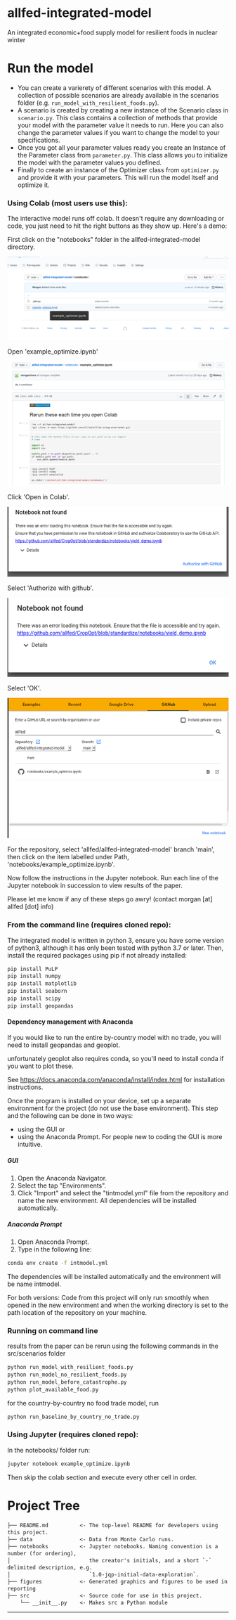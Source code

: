allfed-integrated-model
==============================

An integrated economic+food supply model for resilient foods in nuclear winter

# Run the model

* You can create a varierety of different scenarios with this model. A collection of possible scenarios are already available in the scenarios folder (e.g. `run_model_with_resilient_foods.py`).
* A scenario is created by creating a new instance of the Scenario class in `scenario.py`. This class contains a collection of methods that provide your model with the parameter value it needs to run. Here you can also change the parameter values if you want to change the model to your specifications. 
* Once you got all your parameter values ready you create an Instance of the Parameter class from `parameter.py`. This class allows you to initialize the model with the parameter values you defined. 
* Finally to create an instance of the Optimizer class from `optimizer.py` and provide it with your parameters. This will run the model itself and optimize it.
 

### Using Colab (most users use this):
The interactive model runs off colab. It doesn't require any downloading or code, you just need to hit the right buttons as they show up. Here's a demo:

First click on the "notebooks" folder in the allfed-integrated-model directory.

![step2](https://raw.githubusercontent.com/allfed/allfed-integrated-model/main/readme_content/step2.png)

Open 'example_optimize.ipynb'

![step3](https://raw.githubusercontent.com/allfed/allfed-integrated-model/main/readme_content/step3.png)

Click 'Open in Colab'.

![step4](https://raw.githubusercontent.com/allfed/allfed-integrated-model/main/readme_content/step4.png)

Select 'Authorize with github'.

![step5](https://raw.githubusercontent.com/allfed/allfed-integrated-model/main/readme_content/step5.png)

Select 'OK'.

![step6](https://raw.githubusercontent.com/allfed/allfed-integrated-model/main/readme_content/step6.png)

For the repository, select 'allfed/allfed-integrated-model' branch 'main', then click on the item labelled under Path, 'notebooks/example_optimize.ipynb'.

Now follow the instructions in the Jupyter notebook. Run each line of the Jupyter notebook in succession to view results of the paper.

Please let me know if any of these steps go awry! (contact morgan [at] allfed [dot] info)

### From the command line (requires cloned repo):
The integrated model is written in python 3, ensure you have some version of python3, although it has only been tested with python 3.7 or later. Then, install the required packages using pip if not already installed:

```bash
pip install PuLP
pip install numpy
pip install matplotlib
pip install seaborn
pip install scipy
pip install geopandas
```
#### Dependency management with Anaconda

If you would like to run the entire by-country model with no trade, you will need to install geopandas and geoplot.

unfortunately geoplot also requires conda, so you'll need to install conda if you want to plot these.

See https://docs.anaconda.com/anaconda/install/index.html for installation instructions.

Once the program is installed on your device, set up a separate environment for the project
(do not use the base environment). This step and the following can be done in two ways:
- using the GUI or
- using the Anaconda Prompt.
For people new to coding the GUI is more intuitive.

##### GUI
1. Open the Anaconda Navigator.
2. Select the tap "Environments".
3. Click "Import" and select the "tintmodel.yml" file from the repository and name the new
    environment. All dependencies will be installed automatically.

##### Anaconda Prompt
1. Open Anaconda Prompt.
2. Type in the following line:
```bash
conda env create -f intmodel.yml
```
The dependencies will be installed automatically and the environment will be name intmodel.

For both versions: Code from this project will only run smoothly when opened in the new
environment and when the working directory is set to the path location of the repository on
your machine.

### Running on command line 

results from the paper can be rerun using the following commands in the src/scenarios folder

```bash
python run_model_with_resilient_foods.py
python run_model_no_resilient_foods.py
python run_model_before_catastrophe.py
python plot_available_food.py
```

for the country-by-country no food trade model, run
```bash
python run_baseline_by_country_no_trade.py
```

### Using Jupyter (requires cloned repo):
In the notebooks/ folder run:

```bash
jupyter notebook example_optimize.ipynb
```

Then skip the colab section and execute every other cell in order.

# Project Tree

    ├── README.md          <- The top-level README for developers using this project.
    ├── data               <- Data from Monte Carlo runs.
    ├── notebooks          <- Jupyter notebooks. Naming convention is a number (for ordering),
    │                         the creator's initials, and a short `-` delimited description, e.g.
    │                         `1.0-jqp-initial-data-exploration`.
    ├── figures            <- Generated graphics and figures to be used in reporting
    ├── src                <- Source code for use in this project.
        └── __init__.py    <- Makes src a Python module

--------
